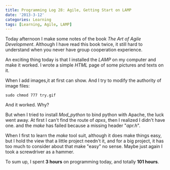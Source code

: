 ```yaml
---
title: Programming Log 28: Agile, Getting Start on LAMP
date: '2013-3-12'
categories: Learning
tags: [Learning, Agile, LAMP]
---
```


Today afternoon I make some notes of the book *The Art of Agile Development*. Although I have read this book twice, it still hard to understand when you never have group cooperation experience.

An exciting thing today is that I installed the *LAMP* on my computer and make it worked. I wrote a simple *HTML* page of some pictures and texts on it.

When I add images,it at first can show. And I try to modify the authority of image files:

	sudo chmod 777 try.gif

And it worked. Why?

But when I tried to install *Mod_python* to bind python with Apache, the luck went away. At first I can't find the route of *apxs*, then I realized I didn't have one. and the *make* has failed because a missing header "*apr.h*".

When I first to learn the *make* tool suit, although it does make things easy, but I hold the view that a little project needn't it, and for a big project, it has too much to consider about that make "easy" no sense. Maybe just again I took a screwdriver as a hammer.

To sum up, I spent **3 hours** on programming today, and totally **101 hours**.